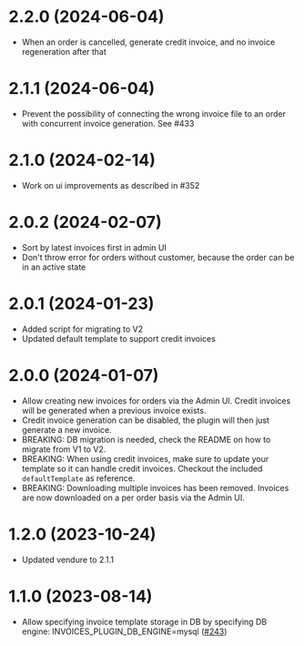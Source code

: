 # 2.2.0 (2024-06-04)

- When an order is cancelled, generate credit invoice, and no invoice regeneration after that

# 2.1.1 (2024-06-04)

- Prevent the possibility of connecting the wrong invoice file to an order with concurrent invoice generation. See #433

# 2.1.0 (2024-02-14)

- Work on ui improvements as described in #352

# 2.0.2 (2024-02-07)

- Sort by latest invoices first in admin UI
- Don't throw error for orders without customer, because the order can be in an active state

# 2.0.1 (2024-01-23)

- Added script for migrating to V2
- Updated default template to support credit invoices

# 2.0.0 (2024-01-07)

- Allow creating new invoices for orders via the Admin UI. Credit invoices will be generated when a previous invoice exists.
- Credit invoice generation can be disabled, the plugin will then just generate a new invoice.
- BREAKING: DB migration is needed, check the README on how to migrate from V1 to V2.
- BREAKING: When using credit invoices, make sure to update your template so it can handle credit invoices. Checkout the included `defaultTemplate` as reference.
- BREAKING: Downloading multiple invoices has been removed. Invoices are now downloaded on a per order basis via the Admin UI.

# 1.2.0 (2023-10-24)

- Updated vendure to 2.1.1

# 1.1.0 (2023-08-14)

- Allow specifying invoice template storage in DB by specifying DB engine: INVOICES_PLUGIN_DB_ENGINE=mysql ([#243](https://github.com/Pinelab-studio/pinelab-vendure-plugins/pull/243))

